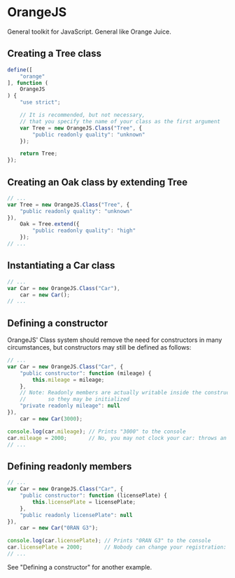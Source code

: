 OrangeJS
========

General toolkit for JavaScript. General like Orange Juice.

Creating a Tree class
---------------------

```javascript
define([
    "orange"
], function (
    OrangeJS
) {
    "use strict";

    // It is recommended, but not necessary,
    // that you specify the name of your class as the first argument
    var Tree = new OrangeJS.Class("Tree", {
        "public readonly quality": "unknown"
    });

    return Tree;
});
```

Creating an Oak class by extending Tree
---------------------------------------

```javascript
// ...
var Tree = new OrangeJS.Class("Tree", {
    "public readonly quality": "unknown"
}),
    Oak = Tree.extend({
        "public readonly quality": "high"
    });
// ...
```

Instantiating a Car class
-------------------------

```javascript
// ...
var Car = new OrangeJS.Class("Car"),
    car = new Car();
// ...
```

Defining a constructor
----------------------

OrangeJS' Class system should remove the need for constructors in many circumstances,
but constructors may still be defined as follows:

```javascript
// ...
var Car = new OrangeJS.Class("Car", {
    "public constructor": function (mileage) {
        this.mileage = mileage;
    },
    // Note: Readonly members are actually writable inside the constructor,
    //       so they may be initialized
    "private readonly mileage": null
}),
    car = new Car(3000);

console.log(car.mileage); // Prints "3000" to the console
car.mileage = 2000;       // No, you may not clock your car: throws an Exception
// ...
```

Defining readonly members
-------------------------

```javascript
// ...
var Car = new OrangeJS.Class("Car", {
    "public constructor": function (licensePlate) {
        this.licensePlate = licensePlate;
    },
    "public readonly licensePlate": null
}),
    car = new Car("0RAN G3");

console.log(car.licensePlate); // Prints "0RAN G3" to the console
car.licensePlate = 2000;       // Nobody can change your registration: throws an Exception
// ...
```

See "Defining a constructor" for another example.
